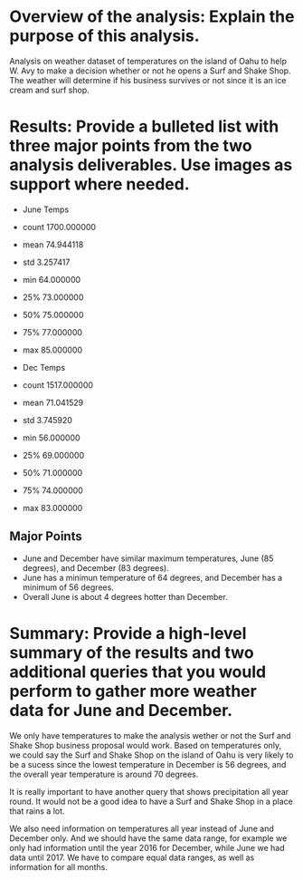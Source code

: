
# Overview of the analysis: Explain the purpose of this analysis.

Analysis on weather dataset of temperatures on the island of Oahu to help W. Avy to make a decision whether or not he opens a Surf and Shake Shop. 
The weather will determine if his business survives or not since it is an ice cream and surf shop.


# Results: Provide a bulleted list with three major points from the two analysis deliverables. Use images as support where needed.

- June Temps              
- count	1700.000000       
- mean	74.944118         
- std	3.257417            
- min	64.000000           
- 25%	73.000000           
- 50%	75.000000           
- 75%	77.000000           
- max	85.000000
           
  
- Dec Temps
- count	1517.000000
- mean	71.041529
- std	3.745920
- min	56.000000
- 25%	69.000000
- 50%	71.000000
- 75%	74.000000
- max	83.000000

## Major Points

   - June and December have similar maximum temperatures, June (85 degrees), and December (83 degrees).
   - June has a minimun temperature of 64 degrees, and December has a minimum of 56 degrees.
   - Overall June is about 4 degrees hotter than December.


# Summary: Provide a high-level summary of the results and two additional queries that you would perform to gather more weather data for June and December.

We only have temperatures to make the analysis wether or not the Surf and Shake Shop business proposal would work. Based on temperatures only, we could say the Surf and Shake Shop on the island of Oahu is very likely to be a sucess since the lowest temperature in December is 56 degrees, and the overall year temperature is around 70 degrees.

It is really important to have another query that shows precipitation all year round. It would not be a good idea to have a Surf and Shake Shop in a place that rains a lot.

We also need information on temperatures all year instead of June and December only. And we should have the same data range, for example we only had information until the year 2016 for December, while June we had data until 2017. We have to compare equal data ranges, as well as information for all months.
